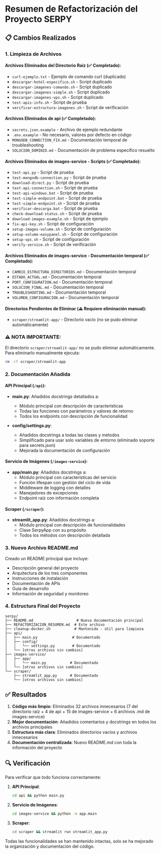 # Resumen de Refactorización del Proyecto SERPY

## 📋 Cambios Realizados

### 1. Limpieza de Archivos

#### Archivos Eliminados del Directorio Raíz (✅ Completado):
- `curl-ejemplo.txt` - Ejemplo de comando curl (duplicado)
- `descargar-hotel-especifico.sh` - Script duplicado
- `descargar-imagenes-comando.sh` - Script duplicado
- `descargar-imagenes-simple.sh` - Script duplicado
- `descargar-imagenes-vps.sh` - Script duplicado
- `test-apis-info.sh` - Script de prueba
- `verificar-estructura-imagenes.sh` - Script de verificación

#### Archivos Eliminados de api (✅ Completado):
- `secrets.json.example` - Archivo de ejemplo redundante
- `.env.example` - No necesario, valores por defecto en código
- `MONGODB_CONNECTION_FIX.md` - Documentación temporal de troubleshooting
- `SOLUCION_DOMINIO.md` - Documentación de problema específico resuelto

#### Archivos Eliminados de images-service - Scripts (✅ Completado):
- `test-api.py` - Script de prueba
- `test-mongodb-connection.py` - Script de prueba
- `download-direct.py` - Script de prueba
- `test-api-connection.sh` - Script de prueba
- `test-api-windows.bat` - Script de prueba
- `test-simple-endpoint.bat` - Script de prueba
- `test-simple-endpoint.sh` - Script de prueba
- `verificar-descarga.bat` - Script de prueba
- `check-download-status.sh` - Script de prueba
- `download-images-example.sh` - Script de ejemplo
- `fix-api-key.sh` - Script de configuración
- `setup-images-volume.sh` - Script de configuración
- `setup-volume-easypanel.sh` - Script de configuración
- `setup-vps.sh` - Script de configuración
- `verify-service.sh` - Script de verificación

#### Archivos Eliminados de images-service - Documentación temporal (✅ Completado):
- `CAMBIO_ESTRUCTURA_DIRECTORIOS.md` - Documentación temporal
- `ESTADO_ACTUAL.md` - Documentación temporal
- `PORT_CONFIGURATION.md` - Documentación temporal
- `SOLUCION_FINAL.md` - Documentación temporal
- `TROUBLESHOOTING.md` - Documentación temporal
- `VOLUMEN_CONFIGURACION.md` - Documentación temporal

#### Directorios Pendientes de Eliminar (⚠️ Requiere eliminación manual):
- `scraper/streamlit-app/` - Directorio vacío (no se pudo eliminar automáticamente)

### ⚠️ NOTA IMPORTANTE:
El directorio `scraper/streamlit-app/` no se pudo eliminar automáticamente. 
Para eliminarlo manualmente ejecuta:

```bash
rm -rf scraper/streamlit-app
```

### 2. Documentación Añadida

#### API Principal (`/api`):
- **main.py**: Añadidos docstrings detallados a:
  - Módulo principal con descripción de características
  - Todas las funciones con parámetros y valores de retorno
  - Todos los endpoints con descripción de funcionalidad
  
- **config/settings.py**: 
  - Añadidos docstrings a todas las clases y métodos
  - Simplificado para usar solo variables de entorno (eliminado soporte para secrets.json)
  - Mejorada la documentación de configuración

#### Servicio de Imágenes (`/images-service`):
- **app/main.py**: Añadidos docstrings a:
  - Módulo principal con características del servicio
  - Función lifespan con gestión del ciclo de vida
  - Middleware de logging con detalles
  - Manejadores de excepciones
  - Endpoint raíz con información completa

#### Scraper (`/scraper`):
- **streamlit_app.py**: Añadidos docstrings a:
  - Módulo principal con descripción de funcionalidades
  - Clase SerpyApp con su propósito
  - Todos los métodos con descripción detallada

### 3. Nuevo Archivo README.md

Creado un README principal que incluye:
- Descripción general del proyecto
- Arquitectura de los tres componentes
- Instrucciones de instalación
- Documentación de APIs
- Guía de desarrollo
- Información de seguridad y monitoreo

### 4. Estructura Final del Proyecto

```
serpy/
├── README.md                    # Nueva documentación principal
├── REFACTORIZACION_RESUMEN.md  # Este archivo
├── cleanup-docker.sh           # Mantenido - útil para limpieza
├── api/
│   ├── main.py                # Documentado
│   ├── config/
│   │   └── settings.py        # Documentado
│   └── [otros archivos sin cambios]
├── images-service/
│   ├── app/
│   │   └── main.py           # Documentado
│   └── [otros archivos sin cambios]
└── scraper/
    ├── streamlit_app.py      # Documentado
    └── [otros archivos sin cambios]
```

## ✅ Resultados

1. **Código más limpio**: Eliminados 32 archivos innecesarios (7 del directorio raíz + 4 de api + 15 de images-service + 6 archivos .md de images-service)
2. **Mejor documentación**: Añadidos comentarios y docstrings en todos los archivos principales
3. **Estructura más clara**: Eliminados directorios vacíos y archivos innecesarios
4. **Documentación centralizada**: Nuevo README.md con toda la información del proyecto

## 🔍 Verificación

Para verificar que todo funciona correctamente:

1. **API Principal**:
   ```bash
   cd api && python main.py
   ```

2. **Servicio de Imágenes**:
   ```bash
   cd images-service && python -m app.main
   ```

3. **Scraper**:
   ```bash
   cd scraper && streamlit run streamlit_app.py
   ```

Todas las funcionalidades se han mantenido intactas, solo se ha mejorado la organización y documentación del código.
